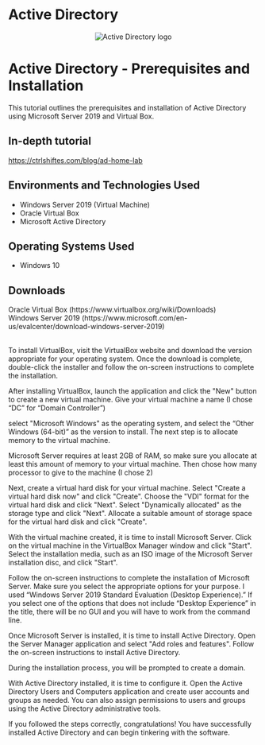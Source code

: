# Active Directory
<p align="center">
<img src="https://logowik.com/content/uploads/images/microsoft-active-directory5035.jpg" alt="Active Directory logo"/>
</p>

<h1>Active Directory - Prerequisites and Installation</h1>
This tutorial outlines the prerequisites and installation of Active Directory using Microsoft Server 2019 and Virtual Box.<br />

<h2>In-depth tutorial</h2>

https://ctrlshiftes.com/blog/ad-home-lab

<h2>Environments and Technologies Used</h2>

- Windows Server 2019 (Virtual Machine)
- Oracle Virtual Box
- Microsoft Active Directory

<h2>Operating Systems Used </h2>

- Windows 10</b> 

<h2>Downloads</h2>
Oracle Virtual Box (https://www.virtualbox.org/wiki/Downloads)</br>
Windows Server 2019 (https://www.microsoft.com/en-us/evalcenter/download-windows-server-2019)</br></br>

To install VirtualBox, visit the VirtualBox website and download the version appropriate for your operating system. Once the download is complete, double-click the installer and follow the on-screen instructions to complete the installation.

After installing VirtualBox, launch the application and click the "New" button to create a new virtual machine. Give your virtual machine a name (I chose “DC” for “Domain Controller”)

select "Microsoft Windows" as the operating system, and select the “Other Windows (64-bit)” as the version to install.
The next step is to allocate memory to the virtual machine. 

Microsoft Server requires at least 2GB of RAM, so make sure you allocate at least this amount of memory to your virtual machine.  Then chose how many processor to give to the machine (I chose 2)  

Next, create a virtual hard disk for your virtual machine. Select "Create a virtual hard disk now" and click "Create". Choose the "VDI" format for the virtual hard disk and click "Next". Select "Dynamically allocated" as the storage type and click "Next". Allocate a suitable amount of storage space for the virtual hard disk and click "Create".

With the virtual machine created, it is time to install Microsoft Server. Click on the virtual machine in the VirtualBox Manager window and click "Start". Select the installation media, such as an ISO image of the Microsoft Server installation disc, and click "Start".

Follow the on-screen instructions to complete the installation of Microsoft Server. Make sure you select the appropriate options for your purpose.  I used “Windows Server 2019 Standard Evaluation (Desktop Experience).”  If you select one of the options that does not include “Desktop Experience” in the title, there will be no GUI and you will have to work from the command line.

Once Microsoft Server is installed, it is time to install Active Directory. Open the Server Manager application and select "Add roles and features". Follow the on-screen instructions to install Active Directory.

During the installation process, you will be prompted to create a domain.

With Active Directory installed, it is time to configure it. Open the Active Directory Users and Computers application and create user accounts and groups as needed. You can also assign permissions to users and groups using the Active Directory administrative tools.

If you followed the steps correctly, congratulations! You have successfully installed Active Directory and can begin tinkering with the software.
